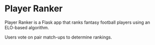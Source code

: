 # Player Ranker

Player Ranker is a Flask app that ranks fantasy football players using an ELO-based algorithm.

Users vote on pair match-ups to determine rankings.
